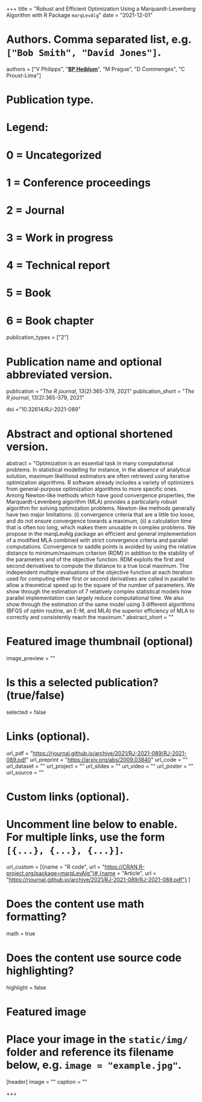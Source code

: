 +++
title = "Robust and Efficient Optimization Using a Marquardt-Levenberg Algorithm with R Package `marqLevAlg`"
date = "2021-12-01"

# Authors. Comma separated list, e.g. `["Bob Smith", "David Jones"]`.
authors = ["V Philipps", "<u>**BP Hejblum**</u>", "M Prague", "D Commenges", "C Proust-Lima"]
# Publication type.
# Legend:
# 0 = Uncategorized
# 1 = Conference proceedings
# 2 = Journal
# 3 = Work in progress
# 4 = Technical report
# 5 = Book
# 6 = Book chapter
publication_types = ["2"]

# Publication name and optional abbreviated version.
publication = "*The R journal*, 13(2):365-379, 2021"
publication_short = "*The R journal*, 13(2):365-379, 2021"

doi ="10.32614/RJ-2021-089"

# Abstract and optional shortened version.
abstract = "Optimization is an essential task in many computational problems. In statistical modelling for instance, in the absence of analytical solution, maximum likelihood estimators are often retrieved using iterative optimization algorithms. R software already includes a variety of optimizers from general-purpose optimization algorithms to more specific ones. Among Newton-like methods which have good convergence properties, the Marquardt-Levenberg algorithm (MLA) provides a particularly robust algorithm for solving optimization problems. Newton-like methods generally have two major limitations: (i) convergence criteria that are a little too loose, and do not ensure convergence towards a maximum, (ii) a calculation time that is often too long, which makes them unusable in complex problems. We propose in the marqLevAlg package an efficient and general implementation of a modified MLA combined with strict convergence criteria and parallel computations. Convergence to saddle points is avoided by using the relative distance to minimum/maximum criterion (RDM) in addition to the stability of the parameters and of the objective function. RDM exploits the first and second derivatives to compute the distance to a true local maximum. The independent multiple evaluations of the objective function at each iteration used for computing either first or second derivatives are called in parallel to allow a theoretical speed up to the square of the number of parameters. We show through the estimation of 7 relatively complex statistical models how parallel implementation can largely reduce computational time. We also show through the estimation of the same model using 3 different algorithms (BFGS of optim routine, an E-M, and MLA) the superior efficiency of MLA to correctly and consistently reach the maximum."
abstract_short = ""

# Featured image thumbnail (optional)
image_preview = ""

# Is this a selected publication? (true/false)
selected = false

# Links (optional).
url_pdf = "https://rjournal.github.io/archive/2021/RJ-2021-089/RJ-2021-089.pdf"
url_preprint = "https://arxiv.org/abs/2009.03840"
url_code = ""
url_dataset = ""
url_project = ""
url_slides = ""
url_video = ""
url_poster = ""
url_source = ""

# Custom links (optional).
# Uncomment line below to enable. For multiple links, use the form `[{...}, {...}, {...}]`.
url_custom = [{name = "R code", url = "https://CRAN.R-project.org/package=marqLevAlg"}#,{name = "Article", url = "https://rjournal.github.io/archive/2021/RJ-2021-089/RJ-2021-089.pdf"}
]


# Does the content use math formatting?
math = true

# Does the content use source code highlighting?
highlight = false

# Featured image
# Place your image in the `static/img/` folder and reference its filename below, e.g. `image = "example.jpg"`.
[header]
image = ""
caption = ""

+++
